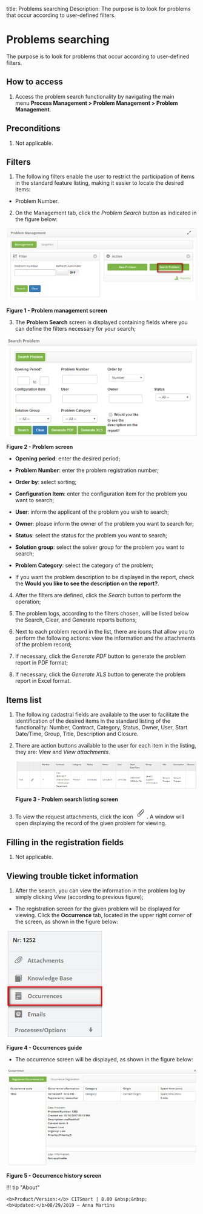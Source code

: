 title: Problems searching
Description: The purpose is to look for problems that occur according to user-defined filters.

# Problems searching

The purpose is to look for problems that occur according to user-defined
filters.

How to access
-------------

1.  Access the problem search functionality by navigating the main
    menu **Process Management > Problem Management > Problem
    Management**.

Preconditions
-------------

1.  Not applicable.

Filters
-------

1.  The following filters enable the user to restrict the participation of items
    in the standard feature listing, making it easier to locate the desired
    items:

   -   Problem Number.

2.  On the Management tab, click the *Problem Search* button as indicated in the
    figure below:

   ![figure](images/search-1.png)

   **Figure 1 - Problem management screen**

3.  The **Problem Search** screen is displayed containing fields where you can
    define the filters necessary for your search;

   ![figure](images/search-2.png)
   
   **Figure 2 - Problem screen**

   -   **Opening period**: enter the desired period;

   -   **Problem Number**: enter the problem registration number;

   -   **Order by**: select sorting;

   -   **Configuration Item**: enter the configuration item for the problem you
    want to search;

   -   **User**: inform the applicant of the problem you wish to search;

   -   **Owner**: please inform the owner of the problem you want to search for;

   -   **Status**: select the status for the problem you want to search;

   -   **Solution group**: select the solver group for the problem you want to
    search;

   -   **Problem Category**: select the category of the problem;

   -   If you want the problem description to be displayed in the report, check
    the **Would you like to see the description on the report?**.

4.  After the filters are defined, click the *Search* button to perform the
    operation;

5.  The problem logs, according to the filters chosen, will be listed below the
    Search, Clear, and Generate reports buttons;

6.  Next to each problem record in the list, there are icons that allow you to
    perform the following actions: view the information and the attachments of
    the problem record;

7.  If necessary, click the *Generate PDF* button to generate the problem report
    in PDF format;

8.  If necessary, click the *Generate XLS* button to generate the problem report
    in Excel format.

Items list
----------

1.  The following cadastral fields are available to the user to facilitate the
    identification of the desired items in the standard listing of the
    functionality: Number, Contract, Category, Status, Owner, User, Start
    Date/Time, Group, Title, Description and Closure.

2.  There are action buttons available to the user for each item in the listing,
    they are: *View* and *View attachments*.

    ![figure](images/search-3.png)
    
    **Figure 3 - Problem search listing screen**

3.  To view the request attachments, click the icon ![figure](images/search-4.png) . A window will open
    displaying the record of the given problem for viewing.

Filling in the registration fields
----------------------------------

1.  Not applicable.

Viewing trouble ticket information
----------------------------------

1.  After the search, you can view the information in the problem log by simply
    clicking *View* (according to previous figure);

   -   The registration screen for the given problem will be displayed for viewing.
    Click the **Occurrence** tab, located in the upper right corner of the
    screen, as shown in the figure below:

   ![figure](images/search-5.png)
   
   **Figure 4 - Occurrences guide**

-   The occurrence screen will be displayed, as shown in the figure below:

   ![figure](images/search-6.png)
   
   **Figure 5 - Occurrence history screen**


!!! tip "About"

    <b>Product/Version:</b> CITSmart | 8.00 &nbsp;&nbsp;
    <b>Updated:</b>08/29/2019 – Anna Martins
